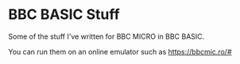 # BBC BASIC Stuff
Some of the stuff I've written for BBC MICRO in BBC BASIC.

You can run them on an online emulator such as https://bbcmic.ro/#

